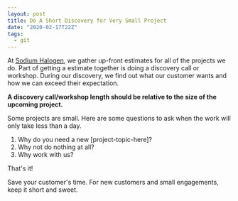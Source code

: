 ```yaml
---
layout: post
title: Do A Short Discovery for Very Small Project
date: "2020-02-17T22Z"
tags:
  - git
---
```


At [Sodium Halogen](https://sodiumhalogen.com?ref=csio), we gather up-front estimates for all of the projects we do. Part of getting a estimate together is doing a discovery call or workshop. During our discovery, we find out what our customer wants and how we can exceed their expectation.

**A discovery call/workshop length should be relative to the size of the upcoming project.**

Some projects are small. Here are some questions to ask when the work will only take less than a day.

1. Why do you need a new [project-topic-here]?
1. Why not do nothing at all?
1. Why work with us?

That's it!

Save your customer's time. For new customers and small engagements, keep it short and sweet.
